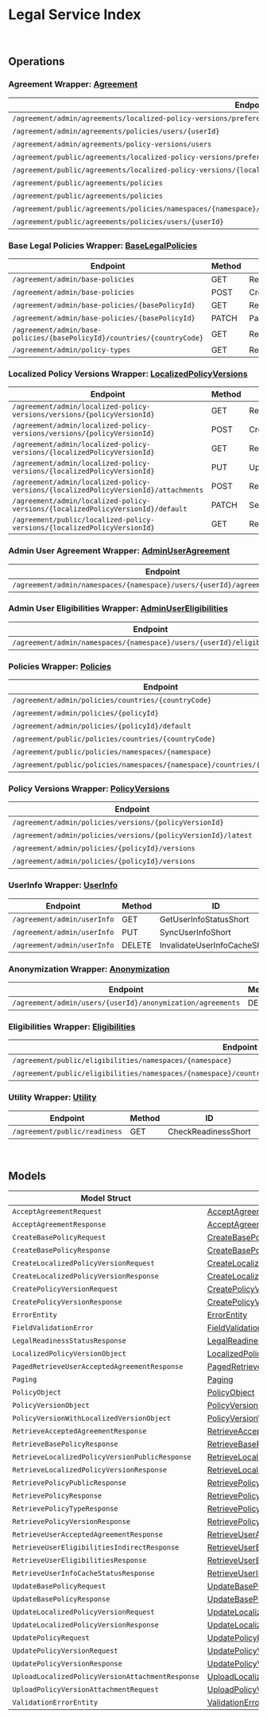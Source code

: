 # Legal Service Index

&nbsp;

## Operations

### Agreement Wrapper:  [Agreement](../services-api/pkg/service/legal/agreement.go)
| Endpoint | Method | ID | Class | Wrapper | Example |
|---|---|---|---|---|---|
| `/agreement/admin/agreements/localized-policy-versions/preferences/namespaces/{namespace}/userId/{userId}` | PATCH | ChangePreferenceConsentShort | [ChangePreferenceConsentShort](../legal-sdk/pkg/legalclient/agreement/agreement_client.go) | [ChangePreferenceConsentShort](../services-api/pkg/service/legal/agreement.go) | [ChangePreferenceConsentShort](../samples/cli/cmd/legal/agreement/changePreferenceConsent.go) |
| `/agreement/admin/agreements/policies/users/{userId}` | GET | RetrieveAcceptedAgreementsShort | [RetrieveAcceptedAgreementsShort](../legal-sdk/pkg/legalclient/agreement/agreement_client.go) | [RetrieveAcceptedAgreementsShort](../services-api/pkg/service/legal/agreement.go) | [RetrieveAcceptedAgreementsShort](../samples/cli/cmd/legal/agreement/retrieveAcceptedAgreements.go) |
| `/agreement/admin/agreements/policy-versions/users` | GET | RetrieveAllUsersByPolicyVersionShort | [RetrieveAllUsersByPolicyVersionShort](../legal-sdk/pkg/legalclient/agreement/agreement_client.go) | [RetrieveAllUsersByPolicyVersionShort](../services-api/pkg/service/legal/agreement.go) | [RetrieveAllUsersByPolicyVersionShort](../samples/cli/cmd/legal/agreement/retrieveAllUsersByPolicyVersion.go) |
| `/agreement/public/agreements/localized-policy-versions/preferences` | PATCH | ChangePreferenceConsent1Short | [ChangePreferenceConsent1Short](../legal-sdk/pkg/legalclient/agreement/agreement_client.go) | [ChangePreferenceConsent1Short](../services-api/pkg/service/legal/agreement.go) | [ChangePreferenceConsent1Short](../samples/cli/cmd/legal/agreement/changePreferenceConsent1.go) |
| `/agreement/public/agreements/localized-policy-versions/{localizedPolicyVersionId}` | POST | AcceptVersionedPolicyShort | [AcceptVersionedPolicyShort](../legal-sdk/pkg/legalclient/agreement/agreement_client.go) | [AcceptVersionedPolicyShort](../services-api/pkg/service/legal/agreement.go) | [AcceptVersionedPolicyShort](../samples/cli/cmd/legal/agreement/acceptVersionedPolicy.go) |
| `/agreement/public/agreements/policies` | GET | RetrieveAgreementsPublicShort | [RetrieveAgreementsPublicShort](../legal-sdk/pkg/legalclient/agreement/agreement_client.go) | [RetrieveAgreementsPublicShort](../services-api/pkg/service/legal/agreement.go) | [RetrieveAgreementsPublicShort](../samples/cli/cmd/legal/agreement/retrieveAgreementsPublic.go) |
| `/agreement/public/agreements/policies` | POST | BulkAcceptVersionedPolicyShort | [BulkAcceptVersionedPolicyShort](../legal-sdk/pkg/legalclient/agreement/agreement_client.go) | [BulkAcceptVersionedPolicyShort](../services-api/pkg/service/legal/agreement.go) | [BulkAcceptVersionedPolicyShort](../samples/cli/cmd/legal/agreement/bulkAcceptVersionedPolicy.go) |
| `/agreement/public/agreements/policies/namespaces/{namespace}/countries/{countryCode}/clients/{clientId}/users/{userId}` | POST | IndirectBulkAcceptVersionedPolicyV2Short | [IndirectBulkAcceptVersionedPolicyV2Short](../legal-sdk/pkg/legalclient/agreement/agreement_client.go) | [IndirectBulkAcceptVersionedPolicyV2Short](../services-api/pkg/service/legal/agreement.go) | [IndirectBulkAcceptVersionedPolicyV2Short](../samples/cli/cmd/legal/agreement/indirectBulkAcceptVersionedPolicyV2.go) |
| `/agreement/public/agreements/policies/users/{userId}` | POST | IndirectBulkAcceptVersionedPolicy1Short | [IndirectBulkAcceptVersionedPolicy1Short](../legal-sdk/pkg/legalclient/agreement/agreement_client.go) | [IndirectBulkAcceptVersionedPolicy1Short](../services-api/pkg/service/legal/agreement.go) | [IndirectBulkAcceptVersionedPolicy1Short](../samples/cli/cmd/legal/agreement/indirectBulkAcceptVersionedPolicy1.go) |

### Base Legal Policies Wrapper:  [BaseLegalPolicies](../services-api/pkg/service/legal/baseLegalPolicies.go)
| Endpoint | Method | ID | Class | Wrapper | Example |
|---|---|---|---|---|---|
| `/agreement/admin/base-policies` | GET | RetrieveAllLegalPoliciesShort | [RetrieveAllLegalPoliciesShort](../legal-sdk/pkg/legalclient/base_legal_policies/base_legal_policies_client.go) | [RetrieveAllLegalPoliciesShort](../services-api/pkg/service/legal/baseLegalPolicies.go) | [RetrieveAllLegalPoliciesShort](../samples/cli/cmd/legal/baseLegalPolicies/retrieveAllLegalPolicies.go) |
| `/agreement/admin/base-policies` | POST | CreatePolicyShort | [CreatePolicyShort](../legal-sdk/pkg/legalclient/base_legal_policies/base_legal_policies_client.go) | [CreatePolicyShort](../services-api/pkg/service/legal/baseLegalPolicies.go) | [CreatePolicyShort](../samples/cli/cmd/legal/baseLegalPolicies/createPolicy.go) |
| `/agreement/admin/base-policies/{basePolicyId}` | GET | RetrieveSinglePolicyShort | [RetrieveSinglePolicyShort](../legal-sdk/pkg/legalclient/base_legal_policies/base_legal_policies_client.go) | [RetrieveSinglePolicyShort](../services-api/pkg/service/legal/baseLegalPolicies.go) | [RetrieveSinglePolicyShort](../samples/cli/cmd/legal/baseLegalPolicies/retrieveSinglePolicy.go) |
| `/agreement/admin/base-policies/{basePolicyId}` | PATCH | PartialUpdatePolicyShort | [PartialUpdatePolicyShort](../legal-sdk/pkg/legalclient/base_legal_policies/base_legal_policies_client.go) | [PartialUpdatePolicyShort](../services-api/pkg/service/legal/baseLegalPolicies.go) | [PartialUpdatePolicyShort](../samples/cli/cmd/legal/baseLegalPolicies/partialUpdatePolicy.go) |
| `/agreement/admin/base-policies/{basePolicyId}/countries/{countryCode}` | GET | RetrievePolicyCountryShort | [RetrievePolicyCountryShort](../legal-sdk/pkg/legalclient/base_legal_policies/base_legal_policies_client.go) | [RetrievePolicyCountryShort](../services-api/pkg/service/legal/baseLegalPolicies.go) | [RetrievePolicyCountryShort](../samples/cli/cmd/legal/baseLegalPolicies/retrievePolicyCountry.go) |
| `/agreement/admin/policy-types` | GET | RetrieveAllPolicyTypesShort | [RetrieveAllPolicyTypesShort](../legal-sdk/pkg/legalclient/base_legal_policies/base_legal_policies_client.go) | [RetrieveAllPolicyTypesShort](../services-api/pkg/service/legal/baseLegalPolicies.go) | [RetrieveAllPolicyTypesShort](../samples/cli/cmd/legal/baseLegalPolicies/retrieveAllPolicyTypes.go) |

### Localized Policy Versions Wrapper:  [LocalizedPolicyVersions](../services-api/pkg/service/legal/localizedPolicyVersions.go)
| Endpoint | Method | ID | Class | Wrapper | Example |
|---|---|---|---|---|---|
| `/agreement/admin/localized-policy-versions/versions/{policyVersionId}` | GET | RetrieveLocalizedPolicyVersionsShort | [RetrieveLocalizedPolicyVersionsShort](../legal-sdk/pkg/legalclient/localized_policy_versions/localized_policy_versions_client.go) | [RetrieveLocalizedPolicyVersionsShort](../services-api/pkg/service/legal/localizedPolicyVersions.go) | [RetrieveLocalizedPolicyVersionsShort](../samples/cli/cmd/legal/localizedPolicyVersions/retrieveLocalizedPolicyVersions.go) |
| `/agreement/admin/localized-policy-versions/versions/{policyVersionId}` | POST | CreateLocalizedPolicyVersionShort | [CreateLocalizedPolicyVersionShort](../legal-sdk/pkg/legalclient/localized_policy_versions/localized_policy_versions_client.go) | [CreateLocalizedPolicyVersionShort](../services-api/pkg/service/legal/localizedPolicyVersions.go) | [CreateLocalizedPolicyVersionShort](../samples/cli/cmd/legal/localizedPolicyVersions/createLocalizedPolicyVersion.go) |
| `/agreement/admin/localized-policy-versions/{localizedPolicyVersionId}` | GET | RetrieveSingleLocalizedPolicyVersionShort | [RetrieveSingleLocalizedPolicyVersionShort](../legal-sdk/pkg/legalclient/localized_policy_versions/localized_policy_versions_client.go) | [RetrieveSingleLocalizedPolicyVersionShort](../services-api/pkg/service/legal/localizedPolicyVersions.go) | [RetrieveSingleLocalizedPolicyVersionShort](../samples/cli/cmd/legal/localizedPolicyVersions/retrieveSingleLocalizedPolicyVersion.go) |
| `/agreement/admin/localized-policy-versions/{localizedPolicyVersionId}` | PUT | UpdateLocalizedPolicyVersionShort | [UpdateLocalizedPolicyVersionShort](../legal-sdk/pkg/legalclient/localized_policy_versions/localized_policy_versions_client.go) | [UpdateLocalizedPolicyVersionShort](../services-api/pkg/service/legal/localizedPolicyVersions.go) | [UpdateLocalizedPolicyVersionShort](../samples/cli/cmd/legal/localizedPolicyVersions/updateLocalizedPolicyVersion.go) |
| `/agreement/admin/localized-policy-versions/{localizedPolicyVersionId}/attachments` | POST | RequestPresignedURLShort | [RequestPresignedURLShort](../legal-sdk/pkg/legalclient/localized_policy_versions/localized_policy_versions_client.go) | [RequestPresignedURLShort](../services-api/pkg/service/legal/localizedPolicyVersions.go) | [RequestPresignedURLShort](../samples/cli/cmd/legal/localizedPolicyVersions/requestPresignedURL.go) |
| `/agreement/admin/localized-policy-versions/{localizedPolicyVersionId}/default` | PATCH | SetDefaultPolicyShort | [SetDefaultPolicyShort](../legal-sdk/pkg/legalclient/localized_policy_versions/localized_policy_versions_client.go) | [SetDefaultPolicyShort](../services-api/pkg/service/legal/localizedPolicyVersions.go) | [SetDefaultPolicyShort](../samples/cli/cmd/legal/localizedPolicyVersions/setDefaultPolicy.go) |
| `/agreement/public/localized-policy-versions/{localizedPolicyVersionId}` | GET | RetrieveSingleLocalizedPolicyVersion1Short | [RetrieveSingleLocalizedPolicyVersion1Short](../legal-sdk/pkg/legalclient/localized_policy_versions/localized_policy_versions_client.go) | [RetrieveSingleLocalizedPolicyVersion1Short](../services-api/pkg/service/legal/localizedPolicyVersions.go) | [RetrieveSingleLocalizedPolicyVersion1Short](../samples/cli/cmd/legal/localizedPolicyVersions/retrieveSingleLocalizedPolicyVersion1.go) |

### Admin User Agreement Wrapper:  [AdminUserAgreement](../services-api/pkg/service/legal/adminUserAgreement.go)
| Endpoint | Method | ID | Class | Wrapper | Example |
|---|---|---|---|---|---|
| `/agreement/admin/namespaces/{namespace}/users/{userId}/agreements/policies` | POST | IndirectBulkAcceptVersionedPolicyShort | [IndirectBulkAcceptVersionedPolicyShort](../legal-sdk/pkg/legalclient/admin_user_agreement/admin_user_agreement_client.go) | [IndirectBulkAcceptVersionedPolicyShort](../services-api/pkg/service/legal/adminUserAgreement.go) | [IndirectBulkAcceptVersionedPolicyShort](../samples/cli/cmd/legal/adminUserAgreement/indirectBulkAcceptVersionedPolicy.go) |

### Admin User Eligibilities Wrapper:  [AdminUserEligibilities](../services-api/pkg/service/legal/adminUserEligibilities.go)
| Endpoint | Method | ID | Class | Wrapper | Example |
|---|---|---|---|---|---|
| `/agreement/admin/namespaces/{namespace}/users/{userId}/eligibilities` | GET | AdminRetrieveEligibilitiesShort | [AdminRetrieveEligibilitiesShort](../legal-sdk/pkg/legalclient/admin_user_eligibilities/admin_user_eligibilities_client.go) | [AdminRetrieveEligibilitiesShort](../services-api/pkg/service/legal/adminUserEligibilities.go) | [AdminRetrieveEligibilitiesShort](../samples/cli/cmd/legal/adminUserEligibilities/adminRetrieveEligibilities.go) |

### Policies Wrapper:  [Policies](../services-api/pkg/service/legal/policies.go)
| Endpoint | Method | ID | Class | Wrapper | Example |
|---|---|---|---|---|---|
| `/agreement/admin/policies/countries/{countryCode}` | GET | RetrievePoliciesShort | [RetrievePoliciesShort](../legal-sdk/pkg/legalclient/policies/policies_client.go) | [RetrievePoliciesShort](../services-api/pkg/service/legal/policies.go) | [RetrievePoliciesShort](../samples/cli/cmd/legal/policies/retrievePolicies.go) |
| `/agreement/admin/policies/{policyId}` | PATCH | UpdatePolicyShort | [UpdatePolicyShort](../legal-sdk/pkg/legalclient/policies/policies_client.go) | [UpdatePolicyShort](../services-api/pkg/service/legal/policies.go) | [UpdatePolicyShort](../samples/cli/cmd/legal/policies/updatePolicy.go) |
| `/agreement/admin/policies/{policyId}/default` | PATCH | SetDefaultPolicy1Short | [SetDefaultPolicy1Short](../legal-sdk/pkg/legalclient/policies/policies_client.go) | [SetDefaultPolicy1Short](../services-api/pkg/service/legal/policies.go) | [SetDefaultPolicy1Short](../samples/cli/cmd/legal/policies/setDefaultPolicy1.go) |
| `/agreement/public/policies/countries/{countryCode}` | GET | RetrieveLatestPoliciesShort | [RetrieveLatestPoliciesShort](../legal-sdk/pkg/legalclient/policies/policies_client.go) | [RetrieveLatestPoliciesShort](../services-api/pkg/service/legal/policies.go) | [RetrieveLatestPoliciesShort](../samples/cli/cmd/legal/policies/retrieveLatestPolicies.go) |
| `/agreement/public/policies/namespaces/{namespace}` | GET | RetrieveLatestPoliciesPublicShort | [RetrieveLatestPoliciesPublicShort](../legal-sdk/pkg/legalclient/policies/policies_client.go) | [RetrieveLatestPoliciesPublicShort](../services-api/pkg/service/legal/policies.go) | [RetrieveLatestPoliciesPublicShort](../samples/cli/cmd/legal/policies/retrieveLatestPoliciesPublic.go) |
| `/agreement/public/policies/namespaces/{namespace}/countries/{countryCode}` | GET | RetrieveLatestPoliciesByNamespaceAndCountryPublicShort | [RetrieveLatestPoliciesByNamespaceAndCountryPublicShort](../legal-sdk/pkg/legalclient/policies/policies_client.go) | [RetrieveLatestPoliciesByNamespaceAndCountryPublicShort](../services-api/pkg/service/legal/policies.go) | [RetrieveLatestPoliciesByNamespaceAndCountryPublicShort](../samples/cli/cmd/legal/policies/retrieveLatestPoliciesByNamespaceAndCountryPublic.go) |

### Policy Versions Wrapper:  [PolicyVersions](../services-api/pkg/service/legal/policyVersions.go)
| Endpoint | Method | ID | Class | Wrapper | Example |
|---|---|---|---|---|---|
| `/agreement/admin/policies/versions/{policyVersionId}` | PATCH | UpdatePolicyVersionShort | [UpdatePolicyVersionShort](../legal-sdk/pkg/legalclient/policy_versions/policy_versions_client.go) | [UpdatePolicyVersionShort](../services-api/pkg/service/legal/policyVersions.go) | [UpdatePolicyVersionShort](../samples/cli/cmd/legal/policyVersions/updatePolicyVersion.go) |
| `/agreement/admin/policies/versions/{policyVersionId}/latest` | PATCH | PublishPolicyVersionShort | [PublishPolicyVersionShort](../legal-sdk/pkg/legalclient/policy_versions/policy_versions_client.go) | [PublishPolicyVersionShort](../services-api/pkg/service/legal/policyVersions.go) | [PublishPolicyVersionShort](../samples/cli/cmd/legal/policyVersions/publishPolicyVersion.go) |
| `/agreement/admin/policies/{policyId}/versions` | GET | RetrieveSinglePolicyVersionShort | [RetrieveSinglePolicyVersionShort](../legal-sdk/pkg/legalclient/policy_versions/policy_versions_client.go) | [RetrieveSinglePolicyVersionShort](../services-api/pkg/service/legal/policyVersions.go) | [RetrieveSinglePolicyVersionShort](../samples/cli/cmd/legal/policyVersions/retrieveSinglePolicyVersion.go) |
| `/agreement/admin/policies/{policyId}/versions` | POST | CreatePolicyVersionShort | [CreatePolicyVersionShort](../legal-sdk/pkg/legalclient/policy_versions/policy_versions_client.go) | [CreatePolicyVersionShort](../services-api/pkg/service/legal/policyVersions.go) | [CreatePolicyVersionShort](../samples/cli/cmd/legal/policyVersions/createPolicyVersion.go) |

### UserInfo Wrapper:  [UserInfo](../services-api/pkg/service/legal/userInfo.go)
| Endpoint | Method | ID | Class | Wrapper | Example |
|---|---|---|---|---|---|
| `/agreement/admin/userInfo` | GET | GetUserInfoStatusShort | [GetUserInfoStatusShort](../legal-sdk/pkg/legalclient/user_info/user_info_client.go) | [GetUserInfoStatusShort](../services-api/pkg/service/legal/userInfo.go) | [GetUserInfoStatusShort](../samples/cli/cmd/legal/userInfo/getUserInfoStatus.go) |
| `/agreement/admin/userInfo` | PUT | SyncUserInfoShort | [SyncUserInfoShort](../legal-sdk/pkg/legalclient/user_info/user_info_client.go) | [SyncUserInfoShort](../services-api/pkg/service/legal/userInfo.go) | [SyncUserInfoShort](../samples/cli/cmd/legal/userInfo/syncUserInfo.go) |
| `/agreement/admin/userInfo` | DELETE | InvalidateUserInfoCacheShort | [InvalidateUserInfoCacheShort](../legal-sdk/pkg/legalclient/user_info/user_info_client.go) | [InvalidateUserInfoCacheShort](../services-api/pkg/service/legal/userInfo.go) | [InvalidateUserInfoCacheShort](../samples/cli/cmd/legal/userInfo/invalidateUserInfoCache.go) |

### Anonymization Wrapper:  [Anonymization](../services-api/pkg/service/legal/anonymization.go)
| Endpoint | Method | ID | Class | Wrapper | Example |
|---|---|---|---|---|---|
| `/agreement/admin/users/{userId}/anonymization/agreements` | DELETE | AnonymizeUserAgreementShort | [AnonymizeUserAgreementShort](../legal-sdk/pkg/legalclient/anonymization/anonymization_client.go) | [AnonymizeUserAgreementShort](../services-api/pkg/service/legal/anonymization.go) | [AnonymizeUserAgreementShort](../samples/cli/cmd/legal/anonymization/anonymizeUserAgreement.go) |

### Eligibilities Wrapper:  [Eligibilities](../services-api/pkg/service/legal/eligibilities.go)
| Endpoint | Method | ID | Class | Wrapper | Example |
|---|---|---|---|---|---|
| `/agreement/public/eligibilities/namespaces/{namespace}` | GET | RetrieveEligibilitiesPublicShort | [RetrieveEligibilitiesPublicShort](../legal-sdk/pkg/legalclient/eligibilities/eligibilities_client.go) | [RetrieveEligibilitiesPublicShort](../services-api/pkg/service/legal/eligibilities.go) | [RetrieveEligibilitiesPublicShort](../samples/cli/cmd/legal/eligibilities/retrieveEligibilitiesPublic.go) |
| `/agreement/public/eligibilities/namespaces/{namespace}/countries/{countryCode}/clients/{clientId}/users/{userId}` | GET | RetrieveEligibilitiesPublicIndirectShort | [RetrieveEligibilitiesPublicIndirectShort](../legal-sdk/pkg/legalclient/eligibilities/eligibilities_client.go) | [RetrieveEligibilitiesPublicIndirectShort](../services-api/pkg/service/legal/eligibilities.go) | [RetrieveEligibilitiesPublicIndirectShort](../samples/cli/cmd/legal/eligibilities/retrieveEligibilitiesPublicIndirect.go) |

### Utility Wrapper:  [Utility](../services-api/pkg/service/legal/utility.go)
| Endpoint | Method | ID | Class | Wrapper | Example |
|---|---|---|---|---|---|
| `/agreement/public/readiness` | GET | CheckReadinessShort | [CheckReadinessShort](../legal-sdk/pkg/legalclient/utility/utility_client.go) | [CheckReadinessShort](../services-api/pkg/service/legal/utility.go) | [CheckReadinessShort](../samples/cli/cmd/legal/utility/checkReadiness.go) |


&nbsp;  

## Models

| Model Struct | Class |
|---|---|
| `AcceptAgreementRequest` | [AcceptAgreementRequest ](../legal-sdk/pkg/legalclientmodels/accept_agreement_request.go) |
| `AcceptAgreementResponse` | [AcceptAgreementResponse ](../legal-sdk/pkg/legalclientmodels/accept_agreement_response.go) |
| `CreateBasePolicyRequest` | [CreateBasePolicyRequest ](../legal-sdk/pkg/legalclientmodels/create_base_policy_request.go) |
| `CreateBasePolicyResponse` | [CreateBasePolicyResponse ](../legal-sdk/pkg/legalclientmodels/create_base_policy_response.go) |
| `CreateLocalizedPolicyVersionRequest` | [CreateLocalizedPolicyVersionRequest ](../legal-sdk/pkg/legalclientmodels/create_localized_policy_version_request.go) |
| `CreateLocalizedPolicyVersionResponse` | [CreateLocalizedPolicyVersionResponse ](../legal-sdk/pkg/legalclientmodels/create_localized_policy_version_response.go) |
| `CreatePolicyVersionRequest` | [CreatePolicyVersionRequest ](../legal-sdk/pkg/legalclientmodels/create_policy_version_request.go) |
| `CreatePolicyVersionResponse` | [CreatePolicyVersionResponse ](../legal-sdk/pkg/legalclientmodels/create_policy_version_response.go) |
| `ErrorEntity` | [ErrorEntity ](../legal-sdk/pkg/legalclientmodels/error_entity.go) |
| `FieldValidationError` | [FieldValidationError ](../legal-sdk/pkg/legalclientmodels/field_validation_error.go) |
| `LegalReadinessStatusResponse` | [LegalReadinessStatusResponse ](../legal-sdk/pkg/legalclientmodels/legal_readiness_status_response.go) |
| `LocalizedPolicyVersionObject` | [LocalizedPolicyVersionObject ](../legal-sdk/pkg/legalclientmodels/localized_policy_version_object.go) |
| `PagedRetrieveUserAcceptedAgreementResponse` | [PagedRetrieveUserAcceptedAgreementResponse ](../legal-sdk/pkg/legalclientmodels/paged_retrieve_user_accepted_agreement_response.go) |
| `Paging` | [Paging ](../legal-sdk/pkg/legalclientmodels/paging.go) |
| `PolicyObject` | [PolicyObject ](../legal-sdk/pkg/legalclientmodels/policy_object.go) |
| `PolicyVersionObject` | [PolicyVersionObject ](../legal-sdk/pkg/legalclientmodels/policy_version_object.go) |
| `PolicyVersionWithLocalizedVersionObject` | [PolicyVersionWithLocalizedVersionObject ](../legal-sdk/pkg/legalclientmodels/policy_version_with_localized_version_object.go) |
| `RetrieveAcceptedAgreementResponse` | [RetrieveAcceptedAgreementResponse ](../legal-sdk/pkg/legalclientmodels/retrieve_accepted_agreement_response.go) |
| `RetrieveBasePolicyResponse` | [RetrieveBasePolicyResponse ](../legal-sdk/pkg/legalclientmodels/retrieve_base_policy_response.go) |
| `RetrieveLocalizedPolicyVersionPublicResponse` | [RetrieveLocalizedPolicyVersionPublicResponse ](../legal-sdk/pkg/legalclientmodels/retrieve_localized_policy_version_public_response.go) |
| `RetrieveLocalizedPolicyVersionResponse` | [RetrieveLocalizedPolicyVersionResponse ](../legal-sdk/pkg/legalclientmodels/retrieve_localized_policy_version_response.go) |
| `RetrievePolicyPublicResponse` | [RetrievePolicyPublicResponse ](../legal-sdk/pkg/legalclientmodels/retrieve_policy_public_response.go) |
| `RetrievePolicyResponse` | [RetrievePolicyResponse ](../legal-sdk/pkg/legalclientmodels/retrieve_policy_response.go) |
| `RetrievePolicyTypeResponse` | [RetrievePolicyTypeResponse ](../legal-sdk/pkg/legalclientmodels/retrieve_policy_type_response.go) |
| `RetrievePolicyVersionResponse` | [RetrievePolicyVersionResponse ](../legal-sdk/pkg/legalclientmodels/retrieve_policy_version_response.go) |
| `RetrieveUserAcceptedAgreementResponse` | [RetrieveUserAcceptedAgreementResponse ](../legal-sdk/pkg/legalclientmodels/retrieve_user_accepted_agreement_response.go) |
| `RetrieveUserEligibilitiesIndirectResponse` | [RetrieveUserEligibilitiesIndirectResponse ](../legal-sdk/pkg/legalclientmodels/retrieve_user_eligibilities_indirect_response.go) |
| `RetrieveUserEligibilitiesResponse` | [RetrieveUserEligibilitiesResponse ](../legal-sdk/pkg/legalclientmodels/retrieve_user_eligibilities_response.go) |
| `RetrieveUserInfoCacheStatusResponse` | [RetrieveUserInfoCacheStatusResponse ](../legal-sdk/pkg/legalclientmodels/retrieve_user_info_cache_status_response.go) |
| `UpdateBasePolicyRequest` | [UpdateBasePolicyRequest ](../legal-sdk/pkg/legalclientmodels/update_base_policy_request.go) |
| `UpdateBasePolicyResponse` | [UpdateBasePolicyResponse ](../legal-sdk/pkg/legalclientmodels/update_base_policy_response.go) |
| `UpdateLocalizedPolicyVersionRequest` | [UpdateLocalizedPolicyVersionRequest ](../legal-sdk/pkg/legalclientmodels/update_localized_policy_version_request.go) |
| `UpdateLocalizedPolicyVersionResponse` | [UpdateLocalizedPolicyVersionResponse ](../legal-sdk/pkg/legalclientmodels/update_localized_policy_version_response.go) |
| `UpdatePolicyRequest` | [UpdatePolicyRequest ](../legal-sdk/pkg/legalclientmodels/update_policy_request.go) |
| `UpdatePolicyVersionRequest` | [UpdatePolicyVersionRequest ](../legal-sdk/pkg/legalclientmodels/update_policy_version_request.go) |
| `UpdatePolicyVersionResponse` | [UpdatePolicyVersionResponse ](../legal-sdk/pkg/legalclientmodels/update_policy_version_response.go) |
| `UploadLocalizedPolicyVersionAttachmentResponse` | [UploadLocalizedPolicyVersionAttachmentResponse ](../legal-sdk/pkg/legalclientmodels/upload_localized_policy_version_attachment_response.go) |
| `UploadPolicyVersionAttachmentRequest` | [UploadPolicyVersionAttachmentRequest ](../legal-sdk/pkg/legalclientmodels/upload_policy_version_attachment_request.go) |
| `ValidationErrorEntity` | [ValidationErrorEntity ](../legal-sdk/pkg/legalclientmodels/validation_error_entity.go) |
